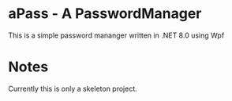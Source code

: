 # aPass - A PasswordManager

This is a simple password mananger written in .NET 8.0 using Wpf

# Notes
Currently this is only a skeleton project.